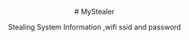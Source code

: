 <p align="center"># MyStealer
<p align="center">Stealing System Information ,wifi ssid and password 
